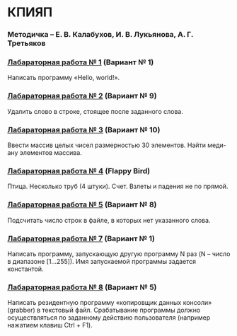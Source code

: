 # КПИЯП
### Методичка – Е. В. Калабухов, И. В. Лукьянова, А. Г. Третьяков
### [Лабараторная работа № 1](https://github.com/andrejHurynovic/bsuirLabs/tree/main/term4/КПиЯП/Labworks/Labwork%201.%20Intro) (Вариант № 1)
Написать программу «Hello, world!».
### [Лабараторная работа № 2](https://github.com/andrejHurynovic/bsuirLabs/tree/main/term4/КПиЯП/Labworks/Labwork%202.%20String) (Вариант № 9)
Удалить слово в строке, стоящее после заданного слова.
### [Лабараторная работа № 3](https://github.com/andrejHurynovic/bsuirLabs/tree/main/term4/КПиЯП/Labworks/Labwork%203.%20Numbers) (Вариант № 10)
Ввести массив целых чисел размерностью 30 элементов. Найти меди- ану элементов массива.
### [Лабараторная работа № 4](https://github.com/andrejHurynovic/bsuirLabs/tree/main/term4/КПиЯП/Labworks/Labwork%204.%20Foppa%20Bird) (Flappy Bird)
Птица. Несколько труб (4 штуки). Счет. Взлеты и падения не по прямой.
### [Лабараторная работа № 5](https://github.com/andrejHurynovic/bsuirLabs/tree/main/term4/КПиЯП/Labworks/Labwork%205.%20Files) (Вариант № 8)
Подсчитать число строк в файле, в которых нет указанного слова.
### [Лабараторная работа № 7](https://github.com/andrejHurynovic/bsuirLabs/tree/main/term4/КПиЯП/Labworks/Labwork%207.%20Memory) (Вариант № 1)
Написать программу, запускающую другую программу N раз (N – число в диапазоне [1...255]). Имя запускаемой программы задается константой.
### [Лабараторная работа № 8](https://github.com/andrejHurynovic/bsuirLabs/tree/main/term4/КПиЯП/Labworks/Labwork%208.%20Interuption) (Вариант № 5)
Написать резидентную программу «копировщик данных консоли» (grabber) в текстовый файл. Срабатывание программы должно осуществляться по заданному действию пользователя (например нажатием клавиш Ctrl + F1).
